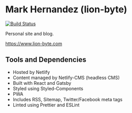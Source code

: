 # Mark Hernandez (lion-byte)

[![Build Status](https://travis-ci.org/MarkH817/lion-byte.com.svg?branch=master)](https://travis-ci.org/MarkH817/lion-byte.com)

Personal site and blog.

https://www.lion-byte.com

## Tools and Dependencies

- Hosted by Netlify
- Content managed by Netlify-CMS (headless CMS)
- Built with React and Gatsby
- Styled using Styled-Components
- PWA
- Includes RSS, Sitemap, Twitter/Facebook meta tags
- Linted using Prettier and ESLint
